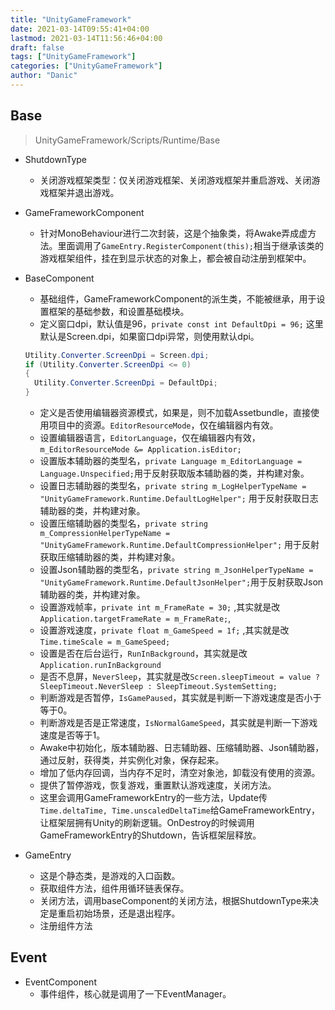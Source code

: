 ```yaml
---
title: "UnityGameFramework"
date: 2021-03-14T09:55:41+04:00
lastmod: 2021-03-14T11:56:46+04:00
draft: false
tags: ["UnityGameFramework"]
categories: ["UnityGameFramework"]
author: "Danic"
---
```


## Base

> UnityGameFramework/Scripts/Runtime/Base

- ShutdownType

  - 关闭游戏框架类型：仅关闭游戏框架、关闭游戏框架并重启游戏、关闭游戏框架并退出游戏。

- GameFrameworkComponent

  - 针对MonoBehaviour进行二次封装，这是个抽象类，将Awake弄成虚方法。里面调用了`GameEntry.RegisterComponent(this);`相当于继承该类的游戏框架组件，挂在到显示状态的对象上，都会被自动注册到框架中。

- BaseComponent

  - 基础组件，GameFrameworkComponent的派生类，不能被继承，用于设置框架的基础参数，和设置基础模块。
  - 定义窗口dpi，默认值是96，`private const int DefaultDpi = 96;` 这里默认是Screen.dpi，如果窗口dpi异常，则使用默认dpi。

  ```c#
  Utility.Converter.ScreenDpi = Screen.dpi;
  if (Utility.Converter.ScreenDpi <= 0)
  {
  	Utility.Converter.ScreenDpi = DefaultDpi;
  }
  ```

  - 定义是否使用编辑器资源模式，如果是，则不加载Assetbundle，直接使用项目中的资源。`EditorResourceMode`，仅在编辑器内有效。
  - 设置编辑器语言，`EditorLanguage`，仅在编辑器内有效，`m_EditorResourceMode &= Application.isEditor;`
  - 设置版本辅助器的类型名，`private Language m_EditorLanguage = Language.Unspecified;`用于反射获取版本辅助器的类，并构建对象。
  - 设置日志辅助器的类型名，`private string m_LogHelperTypeName = "UnityGameFramework.Runtime.DefaultLogHelper";` 用于反射获取日志辅助器的类，并构建对象。
  - 设置压缩辅助器的类型名，`private string m_CompressionHelperTypeName = "UnityGameFramework.Runtime.DefaultCompressionHelper";` 用于反射获取压缩辅助器的类，并构建对象。
  - 设置Json辅助器的类型名，`private string m_JsonHelperTypeName = "UnityGameFramework.Runtime.DefaultJsonHelper";`用于反射获取Json辅助器的类，并构建对象。
  - 设置游戏帧率，`private int m_FrameRate = 30;` ,其实就是改 `Application.targetFrameRate = m_FrameRate;`,
  - 设置游戏速度，`private float m_GameSpeed = 1f;` ,其实就是改 `Time.timeScale = m_GameSpeed;`
  - 设置是否在后台运行，`RunInBackground`，其实就是改`Application.runInBackground`
  - 是否不息屏，`NeverSleep`，其实就是改`Screen.sleepTimeout = value ? SleepTimeout.NeverSleep : SleepTimeout.SystemSetting;`
  - 判断游戏是否暂停，`IsGamePaused`，其实就是判断一下游戏速度是否小于等于0。
  - 判断游戏是否是正常速度，`IsNormalGameSpeed`，其实就是判断一下游戏速度是否等于1。
  - Awake中初始化，版本辅助器、日志辅助器、压缩辅助器、Json辅助器，通过反射，获得类，并实例化对象，保存起来。
  - 增加了低内存回调，当内存不足时，清空对象池，卸载没有使用的资源。
  - 提供了暂停游戏，恢复游戏，重置默认游戏速度，关闭方法。
  - 这里会调用GameFrameworkEntry的一些方法，Update传`Time.deltaTime, Time.unscaledDeltaTime`给GameFrameworkEntry，让框架层拥有Unity的刷新逻辑。OnDestroy的时候调用GameFrameworkEntry的Shutdown，告诉框架层释放。

- GameEntry

  - 这是个静态类，是游戏的入口函数。
  - 获取组件方法，组件用循环链表保存。
  - 关闭方法，调用baseComponent的关闭方法，根据ShutdownType来决定是重启初始场景，还是退出程序。
  - 注册组件方法

## Event

- EventComponent
  - 事件组件，核心就是调用了一下EventManager。